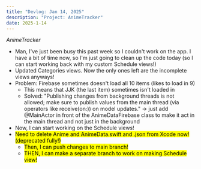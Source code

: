 ```yaml
---
title: "Devlog: Jan 14, 2025"
description: "Project: AnimeTracker"
date: 2025-1-14
---
```


*AnimeTracker*

- Man, I've just been busy this past week so I couldn't work on the app. I have a bit of time now, so I'm just going to clean up the code today (so I can start working back with my custom Schedule views!)
- Updated Categories views. Now the only ones left are the incomplete views anyways!
- Problem: Firebase sometimes doesn't load all 10 items (likes to load in 9)
    - This means that JJK (the last item) sometimes isn't loaded in
    - Solved: "Publishing changes from background threads is not allowed; make sure to publish values from the main thread (via operators like receive(on:)) on model updates." -> just add @MainActor in front of the AnimeDataFirebase class to make it act in the main thread and not just in the background
- Now, I can start working on the Schedule views!
- <mark>Need to delete Anime and AnimeData.swift and .json from Xcode now! (deprecated fully!)</mark>
    - <mark>Then, I can push changes to main branch!</mark>
    - <mark>THEN, I can make a separate branch to work on making Schedule view!</mark>
